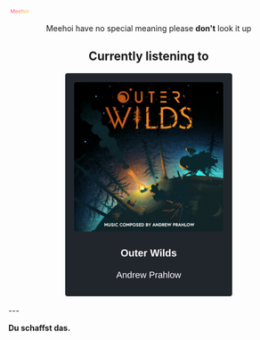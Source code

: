 [![Meehoi Logo](https://github.com/beam41/beam41/raw/master/mh.svg)](https://beam41.github.io/)
<p align="center">Meehoi have no special meaning please <b>don't</b> look it up</p>

<h2 align="center">Currently listening to</h2>

<p align="center">
    <img src="https://github.com/beam41/beam41/raw/new-top-list/top-song.svg" height="400"/>
</p>
---

**Du schaffst das.**
